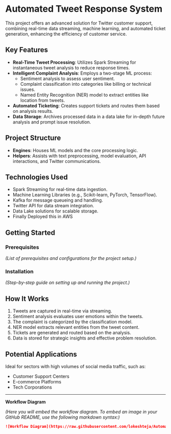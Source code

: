 # Automated Tweet Response System

This project offers an advanced solution for Twitter customer support, combining real-time data streaming, machine learning, and automated ticket generation, enhancing the efficiency of customer service.

## Key Features

- **Real-Time Tweet Processing**: Utilizes Spark Streaming for instantaneous tweet analysis to reduce response times.
- **Intelligent Complaint Analysis**: Employs a two-stage ML process:
  - Sentiment analysis to assess user sentiment.
  - Complaint classification into categories like billing or technical issues.
  - Named Entity Recognition (NER) model to extract entities like location from tweets.
- **Automated Ticketing**: Creates support tickets and routes them based on analysis results.
- **Data Storage**: Archives processed data in a data lake for in-depth future analysis and prompt issue resolution.

## Project Structure

- **Engines**: Houses ML models and the core processing logic.
- **Helpers**: Assists with text preprocessing, model evaluation, API interactions, and Twitter communications.

## Technologies Used

- Spark Streaming for real-time data ingestion.
- Machine Learning Libraries (e.g., Scikit-learn, PyTorch, TensorFlow).
- Kafka for message queueing and handling.
- Twitter API for data stream integration.
- Data Lake solutions for scalable storage.
- Finally Deployed this in AWS

## Getting Started

### Prerequisites

*(List of prerequisites and configurations for the project setup.)*

### Installation

*(Step-by-step guide on setting up and running the project.)*

## How It Works

1. Tweets are captured in real-time via streaming.
2. Sentiment analysis evaluates user emotions within the tweets.
3. The complaint is categorized by the classification model.
4. NER model extracts relevant entities from the tweet content.
5. Tickets are generated and routed based on the analysis.
6. Data is stored for strategic insights and effective problem resolution.

## Potential Applications

Ideal for sectors with high volumes of social media traffic, such as:

- Customer Support Centers
- E-commerce Platforms
- Tech Corporations

---

**Workflow Diagram**

*(Here you will embed the workflow diagram. To embed an image in your GitHub README, use the following markdown syntax:)*

```markdown
![Workflow Diagram](https://raw.githubusercontent.com/lokeshteja/Automatic-Tweet-Response-system/main/workflow.png)
```
